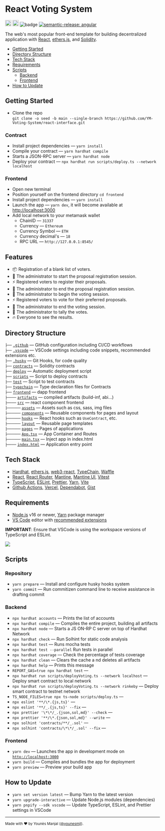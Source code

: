 # React Voting System

<a href="http://www.typescriptlang.org/"><img src="https://img.shields.io/badge/%3C%2F%3E-TypeScript-%230074c1.svg?style=flat-square" height="20"></a>
<a href="https://twitter.com/younesmjl"><img src="https://img.shields.io/twitter/follow/younesmjl.svg?style=social&label=Follow&maxAge=3600" height="20"></a>
![badge](https://img.shields.io/endpoint?url=https://gist.githubusercontent.com/younesmjl/a34d78b87f5b70f82d398e90ba761749/raw/voting-dapps-badges.json)
[![semantic-release: angular](https://img.shields.io/badge/semantic--release-angular-e10079?logo=semantic-release)](https://github.com/semantic-release/semantic-release)

The web's most popular front-end template for building decentralized application with
[React](https://reactjs.org/), [ethers.js](https://docs.ethers.io/), and
[Solidity](https://soliditylang.org/).

-   [Getting Started](#getting-started)
-   [Directory Structure](#directory-sructure)
-   [Tech Stack](#tech-stack)
-   [Requirements](#requirements)
-   [Scripts](#scripts)
    -   [Backend](#backend)
    -   [Frontend](#frontend)
-   [How to Update](#how-to-update)

## Getting Started <a name="getting-started"></a>

-   Clone the repo<br />
    `git clone -o seed -b main --single-branch https://github.com/YM-Voting-System/react-interface.git`

### Contract

-   Install project dependencies — `yarn install`
-   Compile your contract — `yarn hardhat compile`
-   Starts a JSON-RPC server — `yarn hardhat node`
-   Deploy your contract — `npx hardhat run scripts/deploy.ts --network localhost`

### Frontend

-   Open new terminal
-   Position yourself on the frontend directory `cd frontend`
-   Install project dependencies — `yarn install`
-   Launch the app — `yarn dev`, it will become available at [http://localhost:3000](http://localhost:3000/)
-   Add local network to your metamask wallet
    -   ChainID — `31337`
    -   Currency — `Ethereum`
    -   Currency Symbol — `ETH`
    -   Currency decimal's — `18`
    -   RPC URL — `http://127.0.0.1:8545/`

## Features

-   📦 Registration of a blank list of voters.
-   🦾 The administrator to start the proposal registration session.
-   ⚡️ Registered voters to register their proposals.
-   🦾 The administrator to end the proposal registration session.
-   🦾 The administrator to begin the voting session.
-   ⚡️ Registered voters to vote for their preferred proposals.
-   🦾 The administrator to end the voting session.
-   🦾 The administrator to tally the votes.
-   🔥 Everyone to see the results.

## Directory Structure <a name="directory-sructure"></a>

`├──` [`.github`](.github) — GitHub configuration including CI/CD workflows<br>
`├──` [`.vscode`](.vscode) — VSCode settings including code snippets, recommended extensions etc.<br>
`├──` [`.husky`](./husky) — Git Hooks, for code quality<br>
`├──` [`contracts`](./contracts) — Solidity contracts<br>
`├──` [`deploy`](./deploy) — Automatic deployment script <br>
`├──` [`scripts`](./scripts) — Script to deploy contracts <br>
`├──` [`test`](./test) — Script to test contracts <br>
`├──` [`typechain`](./typechain) — Type declaration files for Contracts <br>
`├──` [`frontend`](./frontend) — dapp frontend <br>
`├────` [`artifacts`](./frontend/artifacts) — compiled artifacts (build-inf, abi...) <br>
`├────` [`src`](./frontend/src) — react component frontend <br>
`├──────` [`assets`](./frontend/src/assets) — Assets such as css, sass, img files<br>
`├──────` [`components`](./frontend/src/components) — Reusable components for pages and layout<br>
`├──────` [`hooks`](./frontend/src/hooks) — React hooks such as `UseContract`, etc.<br>
`├──────` [`layout`](.frontend//src/layout) — Reusable page templates<br>
`├──────` [`pages`](.frontend//src/pages) — Pages of applications<br>
`├──────` [`App.tsx`](.frontend//src/App.tx) — App Container and Routes<br>
`├──────` [`main.tsx`](.frontend//src/main.tx) — Inject app in index.html<br>
`├────` [`index.html`](.frontend//index.html) — Application entry point<br>

## Tech Stack <a name="tech-stack"></a>

-   [Hardhat](https://hardhat.org/), [ethers.js](https://docs.ethers.io/), [web3-react](https://github.com/NoahZinsmeister/web3-react),
    [TypeChain](https://github.com/dethcrypto/TypeChain/), [Waffle](https://getwaffle.io/)
-   [React](https://reactjs.org/), [React Router](https://reactrouter.com/),
    [Mantine](https://mantine.dev/), [Mantine UI](https://ui.mantine.dev/), [Vitest](https://vitest.dev/)
-   [TypeScript](https://www.typescriptlang.org/),
    [ESLint](https://eslint.org/), [Prettier](https://prettier.io/),
    [Yarn](https://yarnpkg.com/),
    [Vite](https://vitejs.dev/)
-   [Github Actions](https://docs.github.com/en/actions), [Vercel](https://vercel.com), [Dependabot](https://github.com/dependabot), [Gist](https://gist.github.com/)

## Requirements <a name="requirements"></a>

-   [Node.js](https://nodejs.org/) v16 or newer, [Yarn](https://yarnpkg.com/) package manager
-   [VS Code](https://code.visualstudio.com/) editor with [recommended extensions](.vscode/extensions.json)

**IMPORTANT**: Ensure that VSCode is using the workspace versions of TypeScript and ESLint.

![](https://files.tarkus.me/typescript-workspace.png)

## Scripts <a name="scripts"></a>

### Repository

-   `yarn prepare` — Install and configure husky hooks system
-   `yarn commit` — Run commitizen command line to receive assistance in drafting commit

### Backend <a name="backend"></a>

-   `npx hardhat accounts` — Prints the list of accounts
-   `npx hardhat compile` — Compiles the entire project, building all artifacts
-   `npx hardhat node` — Starts a JS ON-RP C server on top of Hardhat Network
-   `npx hardhat check` — Run Solhint for static code analysis
-   `npx hardhat test` — Runs mocha tests
-   `npx hardhat test --parallel` Run tests in parallel
-   `npx hardhat coverage` — Check the percentage of tests coverage
-   `npx hardhat clean` — Clears the cache a nd deletes all artifacts
-   `npx hardhat help` — Prints this message
-   `REPORT_GAS=true npx hardhat test` —
-   `npx hardhat run scripts/deployVoting.ts --network localhost` — Deploy smart contract to local network
-   `npx hardhat run scripts/deployVoting.ts --network rinkeby` — Deploy smart contract to testnet network
-   `TS_NODE_FILES=true npx ts-node scripts/deploy.ts` —
-   `npx eslint '**/\*.{js,ts}'` —
-   `npx eslint '**/_.{js,ts}' --fix` —
-   `npx prettier '\*\*/_.{json,sol,md}' --check` —
-   `npx prettier '**/\*.{json,sol,md}' --write` —
-   `npx solhint 'contracts/**/_.sol'` —
-   `npx solhint 'contracts/\*\*/_.sol' --fix` —

### Frontend <a name="frontend"></a>

-   `yarn dev` — Launches the app in development mode on [`http://localhost:3000`](http://localhost:3000/)
-   `yarn build` — Compiles and bundles the app for deployment
-   `yarn preview` — Preview your build app

## How to Update <a name="how-to-update"></a>

-   `yarn set version latest` — Bump Yarn to the latest version
-   `yarn upgrade-interactive` — Update Node.js modules (dependencies)
-   `yarn pnpify --sdk vscode` — Update TypeScript, ESLint, and Prettier settings in VSCode

---

<sup>Made with ♥ by Younès Manjal ([@younesmjl](https://twitter.com/younesmjl)).</sup>
